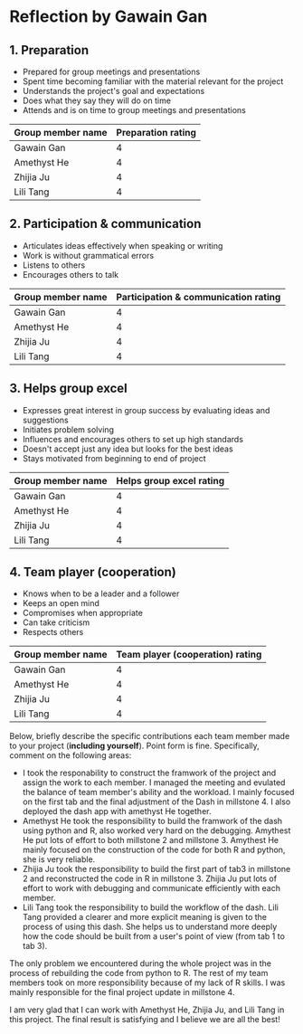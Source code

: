 # Reflection by Gawain Gan

## 1. Preparation

- Prepared for group meetings and presentations
- Spent time becoming familiar with the material relevant for the project
- Understands the project's goal and expectations
- Does what they say they will do on time
- Attends and is on time to group meetings and presentations

| Group member name | Preparation rating |
|-------------------|--------------------|
|   Gawain Gan      |       4            |
|   Amethyst He     |       4            |
|   Zhijia Ju       |       4            |
|   Lili Tang       |       4            |

## 2. Participation & communication

- Articulates ideas effectively when speaking or writing
- Work is without grammatical errors
- Listens to others
- Encourages others to talk

| Group member name | Participation & communication rating |
|-------------------|--------------------------------------|
|   Gawain Gan      |       4            |
|   Amethyst He     |       4            |
|   Zhijia Ju       |       4            |
|   Lili Tang       |       4            |

## 3. Helps group excel

- Expresses great interest in group success by evaluating ideas and suggestions
- Initiates problem solving
- Influences and encourages others to set up high standards
- Doesn't accept just any idea but looks for the best ideas
- Stays motivated from beginning to end of project

| Group member name | Helps group excel rating |
|-------------------|--------------------------|
|   Gawain Gan      |       4            |
|   Amethyst He     |       4            |
|   Zhijia Ju       |       4            |
|   Lili Tang       |       4            |

## 4. Team player (cooperation)

- Knows when to be a leader and a follower
- Keeps an open mind
- Compromises when appropriate
- Can take criticism
- Respects others

| Group member name | Team player (cooperation) rating |
|-------------------|----------------------------------|
|   Gawain Gan      |       4            |
|   Amethyst He     |       4            |
|   Zhijia Ju       |       4            |
|   Lili Tang       |       4            |

Below,
briefly describe the specific contributions each team member
made to your project (**including yourself**).
Point form is fine.
Specifically,
comment on the following areas:
- I took the responability to construct the framwork of the project and assign the work to each member. I managed the meeting and evulated the balance of team member's ability and the workload. I mainly focused on the first tab and the final adjustment of the Dash in millstone 4. I also deployed the dash app with amethyst He together.
- Amethyst He took the responsibility to build the framwork of the dash using python and R, also worked very hard on the debugging. Amythest He put lots of effort to both millstone 2 and millstone 3. Amythest He mainly focused on the construction of the code for both R and python, she is very reliable.
- Zhijia Ju took the responsibility to build the first part of tab3 in millstone 2 and reconstructed the code in R in millstone 3. Zhijia Ju put lots of effort to work with debugging and communicate efficiently with each member.
- Lili Tang took the responsibility to build the workflow of the dash. Lili Tang provided a clearer and more explicit meaning is given to the process of using this dash. She helps us to understand more deeply how the code should be built from a user's point of view (from tab 1 to tab 3).

The only problem we encountered during the whole project was in the process of rebuilding the code from python to R. The rest of my team members took on more responsibility because of my lack of R skills. I was mainly responsible for the final project update in millstone 4.

I am very glad that I can work with Amethyst He, Zhijia Ju, and Lili Tang in this project. The final result is satisfying and I believe we are all the best!
